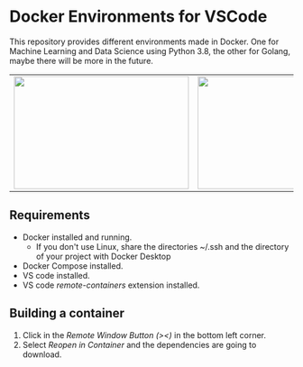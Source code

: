 # Docker Environments for VSCode
This repository provides different environments made in Docker. One for Machine Learning and Data Science
using Python 3.8, the other for Golang, maybe there will be more in the future.

<table>
<tr>
    <td><img src="https://i.morioh.com/9ccb7b143f.png" width="310" height="200"></img></td>
    <td><img src="https://i.morioh.com/2343c2078f.png
    " width="310" height="200"></img></td>
</tr>
</table>

## Requirements
- Docker installed and running.
    - If you don't use Linux, share the directories ~/.ssh and the directory of your project with Docker Desktop
- Docker Compose installed.
- VS code installed.
- VS code _remote-containers_ extension installed.

## Building a container

1. Click in the _Remote Window Button (><)_ in the bottom left corner. 
2. Select _Reopen in Container_ and the dependencies are going to download.
